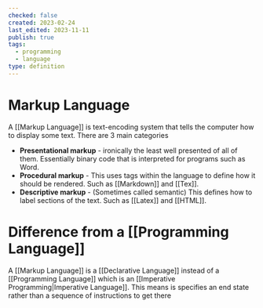 ```yaml
---
checked: false
created: 2023-02-24
last_edited: 2023-11-11
publish: true
tags:
  - programming
  - language
type: definition
---
```

# Markup Language

A [[Markup Language]] is text-encoding system that tells the computer how to display some text. There are 3 main categories
- **Presentational markup** - ironically the least well presented of all of them. Essentially binary code that is interpreted for programs such as Word.
- **Procedural markup** - This uses tags within the language to define how it should be rendered. Such as [[Markdown]] and [[Tex]].
- **Descriptive markup** - (Sometimes called semantic) This defines how to label sections of the text. Such as [[Latex]] and [[HTML]].

# Difference from a [[Programming Language]]

A [[Markup Language]] is a [[Declarative Language]] instead of a [[Programming Language]] which is an [[Imperative Programming|Imperative Language]]. This means is specifies an end state rather than a sequence of instructions to get there
